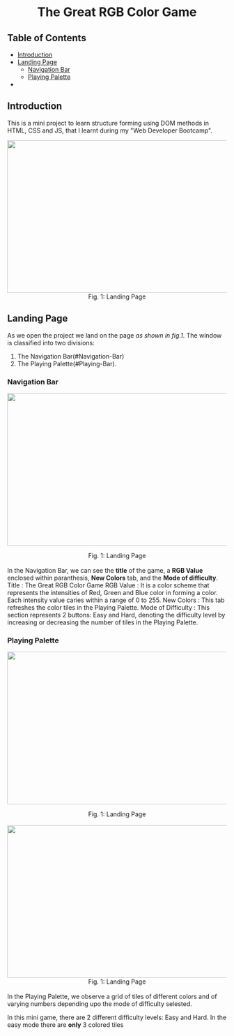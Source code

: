 <div align="center">

# The Great RGB Color Game
</div>


## Table of Contents
- [Introduction](#Introduction)
- [Landing Page](#Landing-Page)
  - [Navigation Bar](#Navigation-Bar)
  - [Playing Palette](#Playing-Palette)
- []()


## Introduction
This is a mini project to learn structure forming using DOM methods in HTML, CSS and JS, that I learnt during my "Web Developer Bootcamp".
<div align="center">
  <img src="https://github.com/gauravbisht005/Color-Guessing-Game/blob/master/assets/Easy.JPG" height="350" width="625">
  <figcaption>Fig. 1: Landing Page</figcaption>
</div>


## Landing Page
As we open the project we land on the page *as shown in fig.1*.
The window is classified into two divisions:<br/> 
1. The Navigation Bar(#Navigation-Bar)
2. The Playing Palette(#Playing-Bar).

### Navigation Bar
<img src="https://github.com/gauravbisht005/Color-Guessing-Game/blob/master/assets/NavBar.JPG" height="350" width="625"><center><figcaption>Fig. 1: Landing Page</figcaption></center><br />
In the Navigation Bar, we can see the **title** of the game, a **RGB Value** enclosed within paranthesis, **New Colors** tab, and the **Mode of difficulty**.
Title
: The Great RGB Color Game
RGB Value
: It is a color scheme that represents the intensities of Red, Green and Blue color in forming a color. Each intensity value caries within a range of 0 to 255.
New Colors
: This tab refreshes the color tiles in the Playing Palette.
Mode of Difficulty
: This section represents 2 buttons: Easy and Hard, denoting the difficulty level by increasing or decreasing the number of tiles in the Playing Palette.

### Playing Palette
<img src="https://github.com/gauravbisht005/Color-Guessing-Game/blob/master/assets/Playing Palette (Easy).JPG" height="350" width="625"><center><figcaption>Fig. 1: Landing Page</figcaption></center><br />
<img src="https://github.com/gauravbisht005/Color-Guessing-Game/blob/master/assets/Playing Palette (Difficult).JPG" height="350" width="625"><center><figcaption>Fig. 1: Landing Page</figcaption></center><br />
In the Playing Palette, we observe a grid of tiles of different colors and of varying numbers depending upo the mode of difficulty selested.

In this mini game, there are 2 different difficulty levels: Easy and Hard. In the easy mode there are **only** 3 colored tiles
